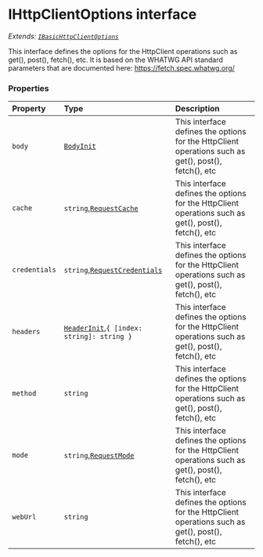 # IHttpClientOptions interface

_Extends: [`IBasicHttpClientOptions`](ibasichttpclientoptions.md)_



This interface defines the options for the HttpClient operations such as 
get(), post(), fetch(), etc. It is based on the WHATWG API standard 
parameters that are documented here: 
https://fetch.spec.whatwg.org/




### Properties

| Property	   | Type	| Description|
|:-------------|:-------|:-----------|
|`body`      | [`BodyInit`](whatwg-fetch-module.md#types) | This interface defines the options for the HttpClient operations such as  get(), post(), fetch(), etc |
|`cache`      | `string`,[`RequestCache`](requestcache.md) | This interface defines the options for the HttpClient operations such as  get(), post(), fetch(), etc |
|`credentials`      | `string`,[`RequestCredentials`](requestcredentials.md) | This interface defines the options for the HttpClient operations such as  get(), post(), fetch(), etc |
|`headers`      | [`HeaderInit`](whatwg-fetch-module.md#types),`{ [index: string]: string }` | This interface defines the options for the HttpClient operations such as  get(), post(), fetch(), etc |
|`method`      | `string` | This interface defines the options for the HttpClient operations such as  get(), post(), fetch(), etc |
|`mode`      | `string`,[`RequestMode`](requestmode.md) | This interface defines the options for the HttpClient operations such as  get(), post(), fetch(), etc |
|`webUrl`      | `string` | This interface defines the options for the HttpClient operations such as  get(), post(), fetch(), etc |





